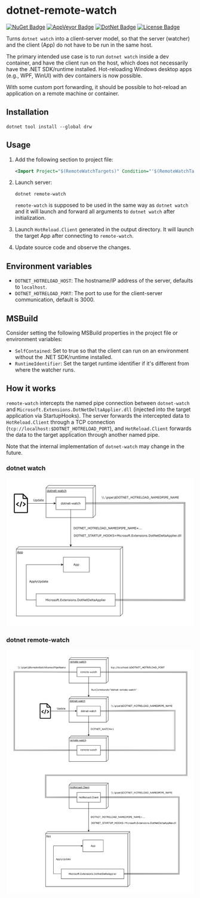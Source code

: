 # dotnet-remote-watch

[NuGet Badge]: https://img.shields.io/nuget/v/drw
[NuGet URL]: https://www.nuget.org/packages/drw
[AppVeyor Badge]: https://img.shields.io/appveyor/build/gdlol/dotnet-remote-watch/main
[AppVeyor URL]: https://ci.appveyor.com/project/gdlol/dotnet-remote-watch/branch/main
[DotNet Badge]: https://img.shields.io/badge/.NET-net8.0-blue
[DotNet URL]: https://dot.net
[License Badge]: https://img.shields.io/github/license/gdlol/dotnet-remote-watch

[![NuGet Badge][NuGet Badge]][NuGet URL]
[![AppVeyor Badge][AppVeyor Badge]][AppVeyor URL]
[![DotNet Badge][DotNet Badge]][DotNet URL]
[![License Badge][License Badge]](LICENSE)

Turns `dotnet watch` into a client-server model, so that the server (watcher) and the client (App) do not have to be run in the same host.

The primary intended use case is to run `dotnet watch` inside a dev container, and have the client run on the host, which does not necessarily have the .NET SDK/runtime installed. Hot-reloading Windows desktop apps (e.g., WPF, WinUI) with dev containers is now possible.

With some custom port forwarding, it should be possible to hot-reload an application on a remote machine or container.

## Installation

```shell
dotnet tool install --global drw
```

## Usage

1. Add the following section to project file:

   ```xml
   <Import Project="$(RemoteWatchTargets)" Condition="'$(RemoteWatchTargets)' != ''" />
   ```

1. Launch server:

   ```shell
   dotnet remote-watch
   ```

   `remote-watch` is supposed to be used in the same way as `dotnet watch` and it will launch and forward all arguments to `dotnet watch` after initialization.

1. Launch `HotReload.Client` generated in the output directory. It will launch the target App after connecting to `remote-watch`.
1. Update source code and observe the changes.

## Environment variables

- `DOTNET_HOTRELOAD_HOST`: The hostname/IP address of the server, defaults to `localhost`.
- `DOTNET_HOTRELOAD_PORT`: The port to use for the client-server communication, default is 3000.

## MSBuild

Consider setting the following MSBuild properties in the project file or environment variables:

- `SelfContained`: Set to true so that the client can run on an environment without the .NET SDK/runtime installed.
- `RuntimeIdentifier`: Set the target runtime identifier if it's different from where the watcher runs.

## How it works

`remote-watch` intercepts the named pipe connection between `dotnet-watch` and `Microsoft.Extensions.DotNetDeltaApplier.dll` (injected into the target application via StartupHooks). The server forwards the intercepted data to `HotReload.Client` through a TCP connection (`tcp://localhost:$DOTNET_HOTRELOAD_PORT`), and `HotReload.Client` forwards the data to the target application through another named pipe.

Note that the internal implementation of `dotnet-watch` may change in the future.

### dotnet watch

![dotnet-watch](Assets/dotnet-watch.svg)

### dotnet remote-watch

![dotnet-remote-watch](Assets/dotnet-remote-watch.svg)
